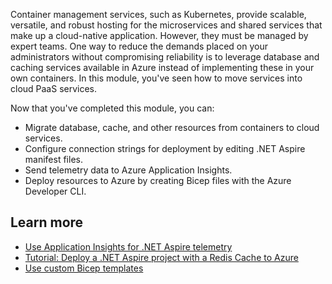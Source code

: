 Container management services, such as Kubernetes, provide scalable, versatile, and robust hosting for the microservices and shared services that make up a cloud-native application. However, they must be managed by expert teams. One way to reduce the demands placed on your administrators without compromising reliability is to leverage database and caching services available in Azure instead of implementing these in your own containers. In this module, you've seen how to move services into cloud PaaS services.

Now that you've completed this module, you can:

- Migrate database, cache, and other resources from containers to cloud services.
- Configure connection strings for deployment by editing .NET Aspire manifest files.
- Send telemetry data to Azure Application Insights.
- Deploy resources to Azure by creating Bicep files with the Azure Developer CLI.

## Learn more

- [Use Application Insights for .NET Aspire telemetry](/dotnet/aspire/deployment/azure/application-insights)
- [Tutorial: Deploy a .NET Aspire project with a Redis Cache to Azure](/dotnet/aspire/caching/caching-components-deployment)
- [Use custom Bicep templates](/dotnet/aspire/deployment/azure/custom-bicep-templates)